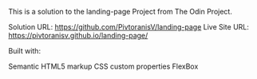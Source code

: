 
This is a solution to the landing-page Project from The Odin Project.

Solution URL: https://github.com/PivtoranisV/landing-page
Live Site URL: https://pivtoranisv.github.io/landing-page/

Built with:

Semantic HTML5 markup
CSS custom properties
FlexBox
